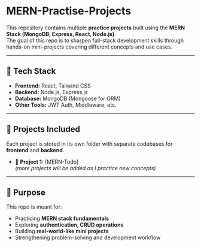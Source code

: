 # MERN-Practise-Projects  

This repository contains multiple **practice projects** built using the **MERN Stack (MongoDB, Express, React, Node.js)**.  
The goal of this repo is to sharpen full-stack development skills through hands-on mini-projects covering different concepts and use cases.  

---

## 📌 Tech Stack  
- **Frontend:** React, Tailwind CSS
- **Backend:** Node.js, Express.js  
- **Database:** MongoDB (Mongoose for ORM)  
- **Other Tools:** JWT Auth, Middleware, etc.  

---

## 📂 Projects Included  
Each project is stored in its own folder with separate codebases for **frontend** and **backend**.  

- 🚀 **Project 1:** [MERN-Todo]  
*(more projects will be added as I practice new concepts)*  

---


## 🎯 Purpose  
This repo is meant for:  
- Practicing **MERN stack fundamentals**  
- Exploring **authentication, CRUD operations**  
- Building **real-world-like mini projects**  
- Strengthening problem-solving and development workflow  


